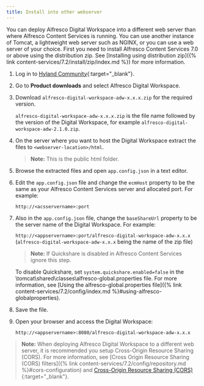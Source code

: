 ```yaml
---
title: Install into other webserver
---
```

You can deploy Alfresco Digital Workspace into a different web server than where Alfresco Content Services is running. You can use another instance of Tomcat, a lightweight web server such as NGINX, or you can use a web server of your choice. First you need to install Alfresco Content Services 7.0 or above using the distribution zip. See [Installing using distribution zip]({% link content-services/7.2/install/zip/index.md %}) for more information.

1. Log in to [Hyland Community](https://community.hyland.com/products/alfresco){:target="_blank"}.

2. Go to **Product downloads** and select Alfresco Digital Workspace.

3. Download `alfresco-digital-workspace-adw-x.x.x.zip` for the required version.

   `alfresco-digital-workspace-adw-x.x.x.zip` is the file name followed by the version of the Digital Workspace, for example `alfresco-digital-workspace-adw-2.1.0.zip`.

4. On the server where you want to host the Digital Workspace extract the files to `<webserver-location>/html`.

   > **Note:** This is the public html folder.

5. Browse the extracted files and open `app.config.json` in a text editor.

6. Edit the `app.config.json` file and change the `ecmHost` property to be the same as your Alfresco Content Services server and allocated port. For example:

    `http://<acsservername>:port`

7. Also in the `app.config.json` file, change the `baseShareUrl` property to be the server name of the Digital Workspace. For example:

      `http://<appservername>:port/alfresco-digital-workspace-adw-x.x.x` (`alfresco-digital-workspace-adw-x.x.x` being the name of the zip file)

   > **Note:** If Quickshare is disabled in Alfresco Content Services ignore this step.

    To disable Quickshare, set `system.quickshare.enabled=false` in the \tomcat\shared\classes\alfresco-global.properties file. For more information, see [Using the alfresco-global.properties file]({% link content-services/7.2/config/index.md %}#using-alfresco-globalproperties).

8. Save the file.

9. Open your browser and access the Digital Workspace:

    `http://<appservername>:8080/alfresco-digital-workspace-adw-x.x.x`

> **Note:** When deploying Alfresco Digital Workspace to a different web server, it is recommended you setup Cross-Origin Resource Sharing (CORS). For more information, see [Cross Origin Resource Sharing (CORS) filters]({% link content-services/7.2/config/repository.md %}#cors-configuration) and [Cross-Origin Resource Sharing (CORS)](https://enable-cors.org/){:target="_blank"}.
